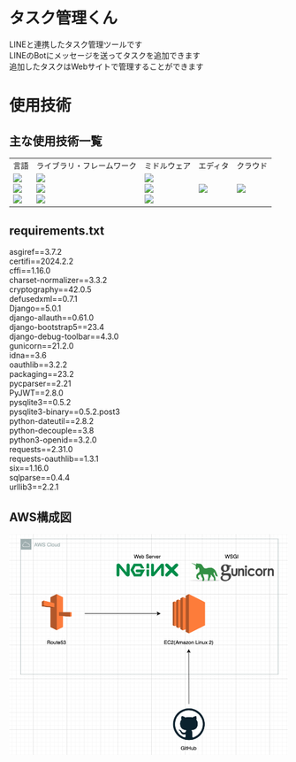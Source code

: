 
# タスク管理くん

LINEと連携したタスク管理ツールです<br>
LINEのBotにメッセージを送ってタスクを追加できます<br>
追加したタスクはWebサイトで管理することができます<br>


# 使用技術

## 主な使用技術一覧
<table>
    <!-- ヘッダ -->
    <tr>
        <td>言語</td>
        <td>ライブラリ・フレームワーク</td>
        <td>ミドルウェア</td>
        <td>エディタ</td>
        <td>クラウド</td>
    </tr>
    <!-- ボディ -->
    <tr>
    <!-- 言語 -->
        <td>
            <img src="https://img.shields.io/badge/-Python-F9DC3E.svg?logo=python&style=flat">
            <br>
            <img src="https://img.shields.io/badge/-CSS3-1572B6.svg?logo=css3&style=flat">
            <br>
            <img src="https://img.shields.io/badge/-HTML5-333.svg?logo=html5&style=flat">
        </td>
    <!-- ライブラリ・フレームワーク -->
        <td>
            <img src="https://img.shields.io/badge/-Django-092E20.svg?logo=django&style=flat">
            <br>
            <img src="https://img.shields.io/badge/-DjangoAllauth-092E20.svg?logo=django&style=flat">
            <br>
            <img src="https://img.shields.io/badge/-Bootstrap-563D7C.svg?logo=bootstrap&style=flat">
            <br>
        </td>
    <!-- ミドルウェア -->
        <td>
            <img src="https://img.shields.io/badge/-Nginx-269539.svg?logo=nginx&style=flat">
            <br>
            <img src="https://img.shields.io/badge/Sqlite3-%2307405e.svg?logo=sqlite&style=flat">
            <br>
            <img src="https://img.shields.io/badge/-Gunicorn-199848.svg?logo=gunicorn&style=flat">
        </td>
    <!-- エディタ -->
        <td>
            <img src="https://img.shields.io/badge/-Visual%20Studio%20Code-007ACC.svg?logo=visual-studio-code&style=flat">
        </td>
    <!-- クラウド -->
        <td>
            <img src="https://img.shields.io/badge/-Amazon%20aws-232F3E.svg?logo=amazon-aws&style=flat">
        </td>
    </tr>
  </table>

## requirements.txt
asgiref==3.7.2<br>
certifi==2024.2.2<br>
cffi==1.16.0<br>
charset-normalizer==3.3.2<br>
cryptography==42.0.5<br>
defusedxml==0.7.1<br>
Django==5.0.1<br>
django-allauth==0.61.0<br>
django-bootstrap5==23.4<br>
django-debug-toolbar==4.3.0<br>
gunicorn==21.2.0<br>
idna==3.6<br>
oauthlib==3.2.2<br>
packaging==23.2<br>
pycparser==2.21<br>
PyJWT==2.8.0<br>
pysqlite3==0.5.2<br>
pysqlite3-binary==0.5.2.post3<br>
python-dateutil==2.8.2<br>
python-decouple==3.8<br>
python3-openid==3.2.0<br>
requests==2.31.0<br>
requests-oauthlib==1.3.1<br>
six==1.16.0<br>
sqlparse==0.4.4<br>
urllib3==2.2.1<br>

## AWS構成図
![](aws.png)
